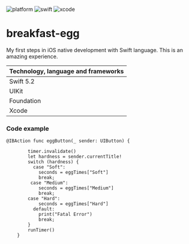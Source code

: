 ![platform](https://img.shields.io/badge/platform-iOS-green.svg)
![swift](https://img.shields.io/badge/swift-5.2-orange.svg)
![xcode](https://img.shields.io/badge/xcode-11.3.1-blue.svg)

# breakfast-egg

My first steps in iOS native development with Swift language. 
This is an amazing experience.

| Technology, language and frameworks |
|-------------------|
| Swift 5.2 |
| UIKit |
| Foundation |
| Xcode |


### Code example

```
@IBAction func eggButton(_ sender: UIButton) {
        
        timer.invalidate()
        let hardness = sender.currentTitle!
        switch (hardness) {
          case "Soft":
            seconds = eggTimes["Soft"]
            break;
         case "Medium":
            seconds = eggTimes["Medium"]
            break;
        case "Hard":
            seconds = eggTimes["Hard"]
          default:
            print("Fatal Error")
            break;
        }
        runTimer()
    }
```
